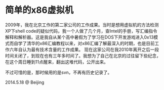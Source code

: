 简单的x86虚拟机
==============

2009年，我在北京工作的第二家公司的工作成果。当时是想用虚拟机的方法检测XP下shell code的疑似代码，我一个人做了几个月，查Intel的手册，写汇编指令解释和解析器。这是我自从某个高中暑假为了学习在DOS下开发游戏进入0x13模式而自学了清华的x86汇编教程以来，对x86汇编了解最深入的时期，也是目前工作六年自认为最有技术含量的工作成果。
现在这家公司在我2010年离开之后一段时间关闭了，到现在也有三年多时间了。我想为了自己在北京的过往留下些纪念，在这个周日睡到11点醒来，翻出这堆代码，公开出来。

不过可惜的是，那时候用的是svn，不再有历史记录了。

2014.5.18 @ Beijing
